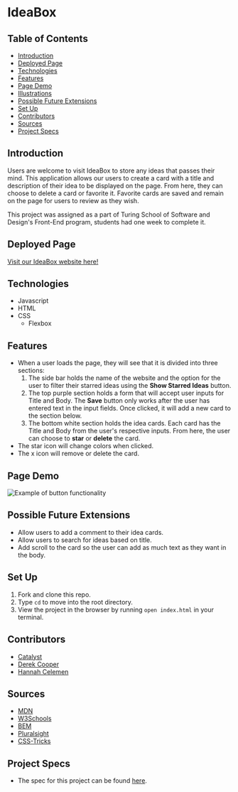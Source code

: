 # IdeaBox

## Table of Contents
  - [Introduction](#introduction)
  - [Deployed Page](#deployed-page)
  - [Technologies](#technologies)
  - [Features](#features)
  - [Page Demo](#page-demo)
  - [Illustrations](#illustrations)
  - [Possible Future Extensions](#possible-future-extensions)
  - [Set Up](#set-up)
  - [Contributors](#contributors)
  - [Sources](#sources)
  - [Project Specs](#project-specs)

## Introduction
  Users are welcome to visit IdeaBox to store any ideas that passes their mind. This application allows our users to create a card with a title and description of their idea to be displayed on the page. From here, they can choose to delete a card or favorite it. Favorite cards are saved and remain on the page for users to review as they wish.

  This project was assigned as a part of Turing School of Software and Design's Front-End program, students had one week to complete it.

## Deployed Page
[Visit our IdeaBox website here!](https://ohclaire.github.io/ideabox-group-project/)

## Technologies
- Javascript
- HTML
- CSS
  - Flexbox


## Features
- When a user loads the page, they will see that it is divided into three sections: 
  1. The side bar holds the name of the website and the option for the user to filter their starred ideas using the **Show Starred Ideas** button. 
  2. The top purple section holds a form that will accept user inputs for Title and Body. The **Save** button only works after the user has entered text in the input fields. Once clicked, it will add a new card to the section below. 
  3. The bottom white section holds the idea cards. Each card has the Title and Body from the user's respective inputs. From here, the user can choose to **star** or **delete** the card. 
- The star icon will change colors when clicked.
- The x icon will remove or delete the card.

## Page Demo
![Example of button functionality]()


## Possible Future Extensions
- Allow users to add a comment to their idea cards.
- Allow users to search for ideas based on title.
- Add scroll to the card so the user can add as much text as they want in the body.

## Set Up
1. Fork and clone this repo.
2. Type `cd` to move into the root directory.
3. View the project in the browser by running `open index.html` in your terminal.

## Contributors
- [Catalyst](https://www.linkedin.com/in/catalyst-278156246/)
- [Derek Cooper](https://www.linkedin.com/in/derek-cooper-a8798323a/)
- [Hannah Celemen](https://www.linkedin.com/in/hannah-celemen/)

## Sources
- [MDN](https://developer.mozilla.org/en-US/docs/Learn/HTML/Howto/Use_data_attributes)
- [W3Schools](https://www.w3schools.com/cssref/pr_class_cursor.asp)
- [BEM](http://getbem.com/introduction/)
- [Pluralsight](https://www.pluralsight.com/guides/semantic-html)
- [CSS-Tricks](css-tricks.com/snippets/css/a-guide-to-flexbox/)


## Project Specs
- The spec for this project can be found [here](https://frontend.turing.edu/projects/module-1/ideabox-group-v2.html).
